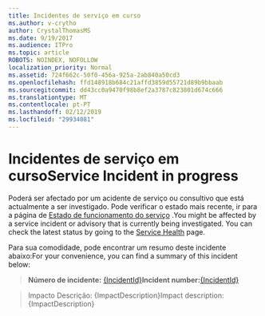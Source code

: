 ```yaml
---
title: Incidentes de serviço em curso
ms.author: v-crytho
author: CrystalThomasMS
ms.date: 9/19/2017
ms.audience: ITPro
ms.topic: article
ROBOTS: NOINDEX, NOFOLLOW
localization_priority: Normal
ms.assetid: 724f662c-50f0-456a-925a-2ab840a50cd3
ms.openlocfilehash: ffd148918b684c21affd3859d55721d89b9bbaab
ms.sourcegitcommit: dd43cc0a9470f98b8ef2a3787c823801d674c666
ms.translationtype: MT
ms.contentlocale: pt-PT
ms.lasthandoff: 02/12/2019
ms.locfileid: "29934081"
---
```

# <a name="service-incident-in-progress"></a><span data-ttu-id="27ab0-102">Incidentes de serviço em curso</span><span class="sxs-lookup"><span data-stu-id="27ab0-102">Service Incident in progress</span></span>

<span data-ttu-id="27ab0-p101">Poderá ser afectado por um acidente de serviço ou consultivo que está actualmente a ser investigado. Pode verificar o estado mais recente, ir para a página de [Estado de funcionamento do serviço](https://admin.microsoft.com/adminportal/home#/servicehealth) .</span><span class="sxs-lookup"><span data-stu-id="27ab0-p101">You might be affected by a service incident or advisory that is currently being investigated. You can check the latest status by going to the [Service Health](https://admin.microsoft.com/adminportal/home#/servicehealth) page.</span></span> 
  
<span data-ttu-id="27ab0-105">Para sua comodidade, pode encontrar um resumo deste incidente abaixo:</span><span class="sxs-lookup"><span data-stu-id="27ab0-105">For your convenience, you can find a summary of this incident below:</span></span>
  
> <span data-ttu-id="27ab0-106">**Número de incidente:** [{IncidentId}](https://admin.microsoft.com/adminportal/home#/servicehealth)</span><span class="sxs-lookup"><span data-stu-id="27ab0-106">**Incident number:**[{IncidentId}](https://admin.microsoft.com/adminportal/home#/servicehealth)</span></span>
    
> <span data-ttu-id="27ab0-107">Impacto Descrição: {ImpactDescription}</span><span class="sxs-lookup"><span data-stu-id="27ab0-107">Impact description: {ImpactDescription}</span></span>
    

